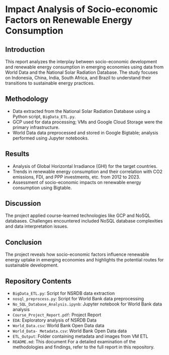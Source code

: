 # Impact Analysis of Socio-economic Factors on Renewable Energy Consumption

## Introduction
This report analyzes the interplay between socio-economic development and renewable energy consumption in emerging economies using data from World Data and the National Solar Radiation Database. The study focuses on Indonesia, China, India, South Africa, and Brazil to understand their transitions to sustainable energy practices.

## Methodology
- Data extracted from the National Solar Radiation Database using a Python script, `BigData_ETL.py`.
- GCP used for data processing; VMs and Google Cloud Storage were the primary infrastructure.
- World Data data preprocessed and stored in Google Bigtable; analysis performed using Jupyter notebooks.

## Results
- Analysis of Global Horizontal Irradiance (GHI) for the target countries.
- Trends in renewable energy consumption and their correlation with CO2 emissions, FDI, and PPP investments, etc. from 2012 to 2023.
- Assessment of socio-economic impacts on renewable energy consumption using Bigtable.

## Discussion
The project applied course-learned technologies like GCP and NoSQL databases. Challenges encountered included NoSQL database complexities and data interpretation issues.

## Conclusion
The project reveals how socio-economic factors influence renewable energy uptake in emerging economies and highlights the potential routes for sustainable development.

## Repository Contents
- `BigData_ETL.py`: Script for NSRDB data extraction
- `nosql_preprocess.py`: Script for World Bank data preprocessing
- `No_SQL_Database_Analysis.ipynb`: Jupyter notebook for World Bank data analysis
- `Course_Project_Report.pdf`: Project Report
- `EDA`: Exploratory analysis of NSRDB Data
- `World_Data.csv`: World Bank Open Data data
- `World_Data- Metadata.csv`: World Bank Open Data data
- `ETL_Output`: Folder containing metadata and images from VM ETL
- `README.md`: This document
For a detailed examination of the methodologies and findings, refer to the full report in this repository.

